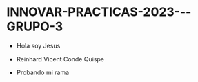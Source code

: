 # INNOVAR-PRACTICAS-2023---GRUPO-3

- Hola soy Jesus 
- Reinhard Vicent Conde Quispe

- Probando mi rama